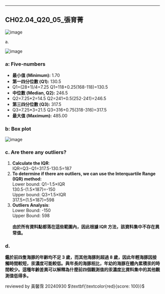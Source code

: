 --- 
## CH02.04_Q20_05_張育菁 

![image](https://github.com/user-attachments/assets/20b03a21-cce9-488c-8f6d-06f1667016c6)

a.

![image](https://github.com/user-attachments/assets/4f13a42e-fd79-44d2-899b-63bce4b029c5)



### a: Five-numbers

- **最小值 (Minimum):** 1.70		
- **第一四分位數 (Q1):** 130.5
- Q1=(28+1)/4=7.25  	Q1=118+0.25(168-118)=130.5
- **中位數 (Median, Q2):** 246.5
- Q2=7.25*2=14.5  Q2=241+0.5(252-241)=246.5
- **第三四分位數 (Q3):** 317.5
- Q3=7.25*3=21.5  Q3=316+0.75(318-316)=317.5
- **最大值 (Maximum):** 485.00

### b: Box plot
![image](https://github.com/user-attachments/assets/a0e949b5-536a-4bf2-a114-c9e9da536fcf)




### c. Are there any outliers?
1. **Calculate the IQR**:\
IQR=Q3−Q1=317.5-130.5=187
2. **To determine if there are outliers, we can use the Interquartile Range (IQR) method:**\
Lower bound: Q1−1.5×IQR\
130.5-(1.5×187)=-150\
Upper bound: Q3+1.5×IQR\
317.5+(1.5×187)=598
3. **Outliers Analysis**:\
Lower Bound: -150\
Upper Bound: 598\
\
**由於所有資料點都落在這些範圍內，因此根據 IQR 方法，該資料集中不存在異常值。**

### d.
**鑑於前四隻海豚的年齡均不足 3 歲，而其他海豚則超過 8 歲，因此年輕海豚因接觸時間較短，汞濃度可能較低。與年長的海豚相比，年幼的海豚在體內累積汞的時間較少。這種年齡差異可以解釋為什麼前四個觀測值的汞濃度比資料集中的其他觀測值低得多。**

reviewed by 黃馨霈 20240930 $\textbf{\textcolor{red}{score: 100}}$
